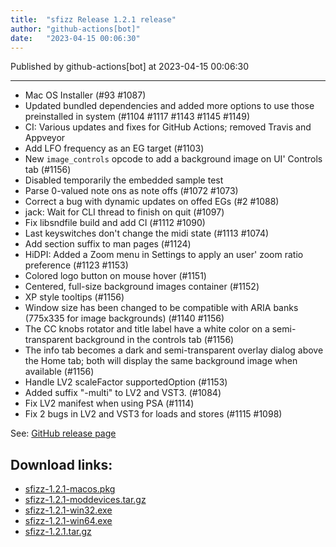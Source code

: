 ```yaml
---
title:  "sfizz Release 1.2.1 release"
author: "github-actions[bot]"
date:   "2023-04-15 00:06:30"
---
```

Published by github-actions[bot] at 2023-04-15 00:06:30

---
- Mac OS Installer (#93 #1087)
- Updated bundled dependencies and added more options to use those
  preinstalled in system (#1104 #1117 #1143 #1145 #1149)
- CI: Various updates and fixes for GitHub Actions; removed Travis and Appveyor
- Add LFO frequency as an EG target (#1103)
- New `image_controls` opcode to add a background image on UI' Controls tab (#1156)
- Disabled temporarily the embedded sample test
- Parse 0-valued note ons as note offs (#1072 #1073)
- Correct a bug with dynamic updates on offed EGs (#2 #1088)
- jack: Wait for CLI thread to finish on quit (#1097)
- Fix libsndfile build and add CI (#1112 #1090)
- Last keyswitches don't change the midi state (#1113 #1074)
- Add section suffix to man pages (#1124)
- HiDPI: Added a Zoom menu in Settings to apply an user' zoom ratio preference
  (#1123 #1153)
- Colored logo button on mouse hover (#1151)
- Centered, full-size background images container (#1152)
- XP style tooltips (#1156)
- Window size has been changed to be compatible with ARIA banks
  (775x335 for image backgrounds) (#1140 #1156)
- The CC knobs rotator and title label have a white color
  on a semi-transparent background in the controls tab (#1156)
- The info tab becomes a dark and semi-transparent overlay dialog above the
  Home tab; both will display the same background image when available (#1156)
- Handle LV2 scaleFactor supportedOption (#1153)
- Added suffix "-multi" to LV2 and VST3. (#1084)
- Fix LV2 manifest when using PSA (#1114)
- Fix 2 bugs in LV2 and VST3 for loads and stores (#1115 #1098)


See: [GitHub release page](https://github.com/sfztools/sfizz/releases/tag/1.2.1)

## Download links:

- [sfizz-1.2.1-macos.pkg](https://github.com/sfztools/sfizz/releases/download/1.2.1/sfizz-1.2.1-macos.pkg)
- [sfizz-1.2.1-moddevices.tar.gz](https://github.com/sfztools/sfizz/releases/download/1.2.1/sfizz-1.2.1-moddevices.tar.gz)
- [sfizz-1.2.1-win32.exe](https://github.com/sfztools/sfizz/releases/download/1.2.1/sfizz-1.2.1-win32.exe)
- [sfizz-1.2.1-win64.exe](https://github.com/sfztools/sfizz/releases/download/1.2.1/sfizz-1.2.1-win64.exe)
- [sfizz-1.2.1.tar.gz](https://github.com/sfztools/sfizz/releases/download/1.2.1/sfizz-1.2.1.tar.gz)
